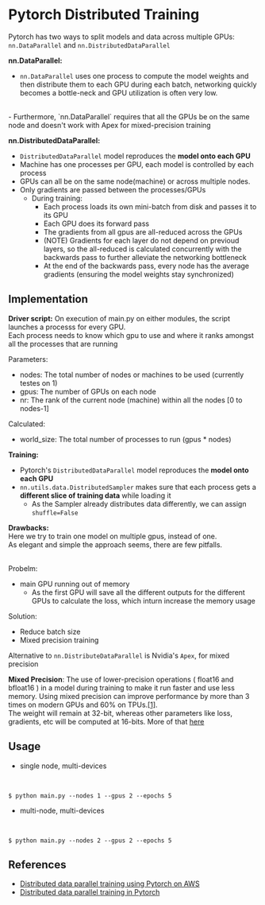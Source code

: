 # Pytorch Distributed Training

Pytorch has two ways to split models and data across multiple GPUs: `nn.DataParallel` and `nn.DistributedDataParallel`

**nn.DataParallel:**

- `nn.DataParallel` uses one process to compute the model weights and then distribute them to each GPU during each batch, networking quickly becomes a bottle-neck and GPU utilization is often very low.
<br>
- Furthermore, `nn.DataParallel` requires that all the GPUs be on the same node and doesn't work with Apex for mixed-precision training


**nn.DistributedDataParallel:**

- `DistributedDataParallel` model reproduces the **model onto each GPU**
- Machine has one processes per GPU, each model is controlled by each process
- GPUs can all be on the same node(machine) or across multiple nodes.
- Only gradients are passed between the processes/GPUs
    - During training:
        - Each process loads its own mini-batch from disk and passes it to its GPU
        - Each GPU does its forward pass
        - The gradients from all gpus are all-reduced across the GPUs
        - (NOTE) Gradients for each layer do not depend on previoud layers, so the all-reduced is calculated concurrently with the backwards pass to further alleviate the networking bottleneck
        - At the end of the backwards pass, every node has the average gradients (ensuring the model weights stay synchronized)

## Implementation


**Driver script:**
On execution of main.py on either modules, the script launches a processs for every GPU.<br>
Each process needs to know which gpu to use and where it ranks amongst all the processes that are running

Parameters:
- nodes: The total number of nodes or machines to be used (currently testes on 1)
- gpus: The number of GPUs on each node
- nr: The rank of the current node (machine) within all the nodes [0 to nodes-1]

Calculated: 
- world_size: The total number of processes to run (gpus * nodes)


**Training:**

- Pytorch's `DistributedDataParallel` model reproduces the **model onto each GPU**
- `nn.utils.data.DistributedSampler` makes sure that each process gets a **different slice of training data** while loading it
    - As the Sampler already distributes data differently, we can assign `shuffle=False`


**Drawbacks:**
<br>
Here we try to train one model on multiple gpus, instead of one.<br>
As elegant and simple the approach seems, there are few pitfalls.<br><br>

Probelm: 
- main GPU running out of memory
    - As the first GPU will save all the different outputs for the different GPUs to calculate the loss, which inturn increase the memory usage

Solution:
- Reduce batch size
- Mixed precision training

Alternative to `nn.DistributeDataParallel` is Nvidia's `Apex`, for mixed precision

**Mixed Precision**: The use of lower-precision operations ( float16 and bfloat16 ) in a model during training to make it run faster and use less memory. Using mixed precision can improve performance by more than 3 times on modern GPUs and 60% on TPUs.[[1]](https://keras.io/api/mixed_precision/).
<br> 
The weight will remain at 32-bit, whereas other parameters like loss, gradients, etc will be computed at 16-bits. More of that [here](https://qr.ae/pGQvpr)


## Usage

- single node, multi-devices
<br>

```
$ python main.py --nodes 1 --gpus 2 --epochs 5
```

- multi-node, multi-devices
<br>

```
$ python main.py --nodes 2 --gpus 2 --epochs 5
```

## References

- [Distributed data parallel training using Pytorch on AWS](https://www.telesens.co/2019/04/04/distributed-data-parallel-training-using-pytorch-on-aws/)
- [Distributed data parallel training in Pytorch](https://yangkky.github.io/2019/07/08/distributed-pytorch-tutorial.html)